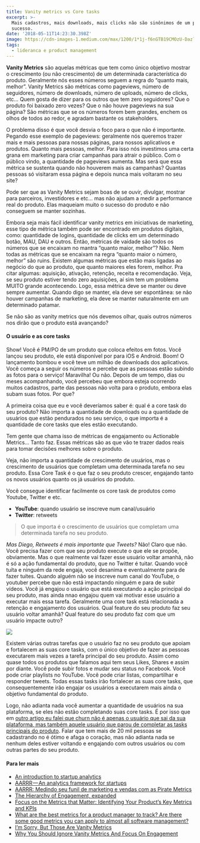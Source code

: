 ```yaml
---
title: Vanity metrics vs Core tasks
excerpt: >-
  Mais cadastros, mais downloads, mais clicks não são sinônimos de um produto de
  sucesso.
date: '2018-05-11T14:23:30.398Z'
image: https://cdn-images-1.medium.com/max/1200/1*1j-f6nGTB19CMOzU-DazlA.jpeg
tags: 
  - lideranca e product management
---
```


**Vanity Metrics** são aquelas métricas que tem como único objetivo mostrar o crescimento (ou não crescimento) de um determinada característica do produto. Geralmente nós esses números seguem a regra do “quanto mais, melhor”. Vanity Metrics são métricas como pageviews, número de seguidores, número de downloads, número de uploads, número de clicks, etc… Quem gosta de dizer para os outros que tem zero seguidores? Que o produto foi baixado zero vezes? Que o não houve pageviews na sua página? São métricas que se os números forem bem grandes, enchem os olhos de todos ao redor, e agradam bastante os stakeholders.

O problema disso é que você desvia o foco para o que não é importante. Pegando esse exemplo de pageviews: geralmente nós queremos trazer mais e mais pessoas para nossas páginas, para nossos aplicativos e produtos. Quanto mais pessoas, melhor. Para isso nós investimos uma certa grana em marketing para criar campanhas para atrair o público. Com o público vindo, a quantidade de pageviews aumenta. Mas será que essa métrica se sustenta quando não houverem mais as campanhas? Quantas pessoas só visitaram essa página e depois nunca mais voltaram no seu site?

Pode ser que as Vanity Metrics sejam boas de se ouvir, divulgar, mostrar para parceiros, investidores e etc… mas não ajudam a medir a performance real do produto. Elas maqueiam muito o sucesso do produto e não conseguem se manter sozinhas.

Embora seja mais fácil identificar vanity metrics em iniciativas de marketing, esse tipo de métrica também pode ser encontrado em produtos digitais, como: quantidade de logins, quantidade de clicks em um determinado botão, MAU, DAU e outros. Então, métricas de vaidade são todos os números que se encaixam no mantra “quanto maior, melhor”? Não. Nem todas as métricas que se encaixam na regra “quanto maior o número, melhor” são ruins. Existem algumas métricas que estão mais ligadas ao negócio do que ao produto, que quanto maiores eles forem, melhor. Pra citar algumas: aquisição, ativação, retenção, receita e recomendação. Veja, se seu produto estiver tendo zero aquisições, aí sim tem um problema MUITO grande acontecendo. Logo, essa métrica deve se manter ou deve sempre aumentar. Quando digo se manter, ela deve ser espontânea: se não houver campanhas de marketing, ela deve se manter naturalmente em um determinado patamar.

Se não são as vanity metrics que nós devemos olhar, quais outros números nos dirão que o produto está avançando?

#### O usuário e as core tasks

Show! Você é PM/PO de um produto que coloca efeitos em fotos. Você lançou seu produto, ele está disponível por para iOS e Android. Boom! O lançamento bombou e você teve um milhão de downloads dos aplicativos. Você começa a seguir os números e percebe que as pessoas estão subindo as fotos para o serviço! Maravilha! Ou não. Depois de um tempo, dias ou meses acompanhando, você percebeu que embora esteja ocorrendo muitos cadastros, parte das pessoas não volta para o produto, embora elas subam suas fotos. Por que?

A primeira coisa que eu e você deveríamos saber é: qual é a core task do seu produto? Não importa a quantidade de downloads ou a quantidade de usuários que estão pendurados no seu serviço, o que importa é a quantidade de core tasks que eles estão executando.

Tem gente que chama isso de métricas de engajamento ou Actionable Metrics… Tanto faz. Essas métricas são as que vão te trazer dados reais para tomar decisões melhores sobre o produto.

Veja, não importa a quantidade de crescimento de usuários, mas o crescimento de usuários que completam uma determinada tarefa no seu produto. Essa Core Task é o que faz o seu produto crescer, engajando tanto os novos usuários quanto os já usuários do produto.

Você consegue identificar facilmente os core task de produtos como Youtube, Twitter e etc.

*   **YouTube**: quando usuário se inscreve num canal/usuário
*   **Twitter**: retweets

> O que importa é o crescimento de usuários que completam uma determinada tarefa no seu produto.

_Mas Diego, Retweets é mais importante que Tweets?_ Não! Claro que não. Você precisa fazer com que seu produto execute o que ele se propõe, obviamente. Mas o que realmente vai fazer esse usuário voltar amanhã, não é só a ação fundamental do produto, que no Twitter é tuitar. Quando você tuíta e ninguém da rede engaja, você desanima e eventualmente para de fazer tuítes. Quando alguém não se inscreve num canal do YouTube, o youtuber percebe que não está impactando ninguém e para de subir vídeos. Você já engajou o usuário que está executando a ação principal do seu produto, mas ainda nnao engajou quem vai motivar esse usuário a executar mais essa tarefa. Geralmente uma core task está relacionada a retenção e engajamento dos usuários. Qual feature do seu produto faz seu usuário voltar amanhã? Qual feature do seu produto faz com que um usuário impacte outro?

![](https://cdn-images-1.medium.com/max/1200/0*2Pz7QQeT6KDUFle-.png)

Existem várias outras tarefas que o usuário faz no seu produto que apoiam e fortalecem as suas core tasks, com o único objetivo de fazer as pessoas executarem mais vezes a tarefa principal do seu produto. Assim como quase todos os produtos que falamos aqui tem seus Likes, Shares e assim por diante. Você pode subir fotos e mudar seu status no Facebook. Você pode criar playlists no YouTube. Você pode criar listas, compartilhar e responder tweets. Todas essas tasks irão fortalecer as suas core tasks, que consequentemente irão engajar os usuários a executarem mais ainda o objetivo fundamental do produto.

Logo, não adianta nada você aumentar a quantidade de usuários na sua plataforma, se eles não estão completando suas core tasks. É por isso que em [outro artigo eu falei que churn não é apenas o usuário que sai da sua plataforma, mas também aquele usuário que parou de completar as tasks principais do produto](https://medium.com/gestao-produtos/sobre-engajamento-e-churn-42db18b1a334). Falar que tem mais de 20 mil pessoas se cadastrando no é ótimo e afaga o coração, mas não adianta nada se nenhum deles estiver voltando e engajando com outros usuários ou com outras partes do seu produto.

#### Para ler mais

*   [An introduction to startup analytics](https://blog.next.amsterdam/an-introduction-to-startup-analytics-37549a3fe2c4)
*   [AARRR — An analytics framework for startups](https://blog.next.amsterdam/aarrr-an-analytics-framework-for-startups-37b5fc118288)
*   [AARRR: Medindo seu funil de marketing e vendas com as Pirate Metrics](https://medium.com/felipe-barbosa/aarrr-medindo-seu-funil-de-marketing-e-vendas-com-as-pirate-metrics-f2adedb8c882)
*   [The Hierarchy of Engagement, expanded](https://medium.com/@sarahtavel/the-hierarchy-of-engagement-expanded-648329d60804)
*   [Focus on the Metrics that Matter: Identifying Your Product’s Key Metrics and KPIs](https://community.uservoice.com/blog/product-development-metrics/)
*   [What are the best metrics for a product manager to track? Are there some good metrics you can apply to almost all software management?](https://www.quora.com/What-are-the-best-metrics-for-a-product-manager-to-track-Are-there-some-good-metrics-you-can-apply-to-almost-all-software-management?share=1)
*   [I’m Sorry, But Those Are Vanity Metrics](http://firstround.com/review/im-sorry-but-those-are-vanity-metrics/)
*   [Why You Should Ignore Vanity Metrics And Focus On Engagement](https://www.forbes.com/sites/sujanpatel/2015/05/13/why-you-should-ignore-vanity-metrics-focus-on-engagement-metrics-instead/#1bb960bd12a9)